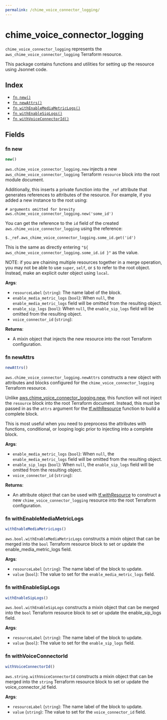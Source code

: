 ```yaml
---
permalink: /chime_voice_connector_logging/
---
```


# chime_voice_connector_logging

`chime_voice_connector_logging` represents the `aws_chime_voice_connector_logging` Terraform resource.



This package contains functions and utilities for setting up the resource using Jsonnet code.


## Index

* [`fn new()`](#fn-new)
* [`fn newAttrs()`](#fn-newattrs)
* [`fn withEnableMediaMetricLogs()`](#fn-withenablemediametriclogs)
* [`fn withEnableSipLogs()`](#fn-withenablesiplogs)
* [`fn withVoiceConnectorId()`](#fn-withvoiceconnectorid)

## Fields

### fn new

```ts
new()
```


`aws.chime_voice_connector_logging.new` injects a new `aws_chime_voice_connector_logging` Terraform `resource`
block into the root module document.

Additionally, this inserts a private function into the `_ref` attribute that generates references to attributes of the
resource. For example, if you added a new instance to the root using:

    # arguments omitted for brevity
    aws.chime_voice_connector_logging.new('some_id')

You can get the reference to the `id` field of the created `aws.chime_voice_connector_logging` using the reference:

    $._ref.aws_chime_voice_connector_logging.some_id.get('id')

This is the same as directly entering `"${ aws_chime_voice_connector_logging.some_id.id }"` as the value.

NOTE: if you are chaining multiple resources together in a merge operation, you may not be able to use `super`, `self`,
or `$` to refer to the root object. Instead, make an explicit outer object using `local`.

**Args**:
  - `resourceLabel` (`string`): The name label of the block.
  - `enable_media_metric_logs` (`bool`):  When `null`, the `enable_media_metric_logs` field will be omitted from the resulting object.
  - `enable_sip_logs` (`bool`):  When `null`, the `enable_sip_logs` field will be omitted from the resulting object.
  - `voice_connector_id` (`string`): 

**Returns**:
- A mixin object that injects the new resource into the root Terraform configuration.


### fn newAttrs

```ts
newAttrs()
```


`aws.chime_voice_connector_logging.newAttrs` constructs a new object with attributes and blocks configured for the `chime_voice_connector_logging`
Terraform resource.

Unlike [aws.chime_voice_connector_logging.new](#fn-chime_voice_connector_loggingnew), this function will not inject the `resource`
block into the root Terraform document. Instead, this must be passed in as the `attrs` argument for the
[tf.withResource](https://github.com/tf-libsonnet/core/tree/main/docs#fn-withresource) function to build a complete block.

This is most useful when you need to preprocess the attributes with functions, conditional, or looping logic prior to
injecting into a complete block.

**Args**:
  - `enable_media_metric_logs` (`bool`):  When `null`, the `enable_media_metric_logs` field will be omitted from the resulting object.
  - `enable_sip_logs` (`bool`):  When `null`, the `enable_sip_logs` field will be omitted from the resulting object.
  - `voice_connector_id` (`string`): 

**Returns**:
  - An attribute object that can be used with [tf.withResource](https://github.com/tf-libsonnet/core/tree/main/docs#fn-withresource) to construct a new `chime_voice_connector_logging` resource into the root Terraform configuration.


### fn withEnableMediaMetricLogs

```ts
withEnableMediaMetricLogs()
```

`aws.bool.withEnableMediaMetricLogs` constructs a mixin object that can be merged into the `bool`
Terraform resource block to set or update the enable_media_metric_logs field.



**Args**:
  - `resourceLabel` (`string`): The name label of the block to update.
  - `value` (`bool`): The value to set for the `enable_media_metric_logs` field.


### fn withEnableSipLogs

```ts
withEnableSipLogs()
```

`aws.bool.withEnableSipLogs` constructs a mixin object that can be merged into the `bool`
Terraform resource block to set or update the enable_sip_logs field.



**Args**:
  - `resourceLabel` (`string`): The name label of the block to update.
  - `value` (`bool`): The value to set for the `enable_sip_logs` field.


### fn withVoiceConnectorId

```ts
withVoiceConnectorId()
```

`aws.string.withVoiceConnectorId` constructs a mixin object that can be merged into the `string`
Terraform resource block to set or update the voice_connector_id field.



**Args**:
  - `resourceLabel` (`string`): The name label of the block to update.
  - `value` (`string`): The value to set for the `voice_connector_id` field.
